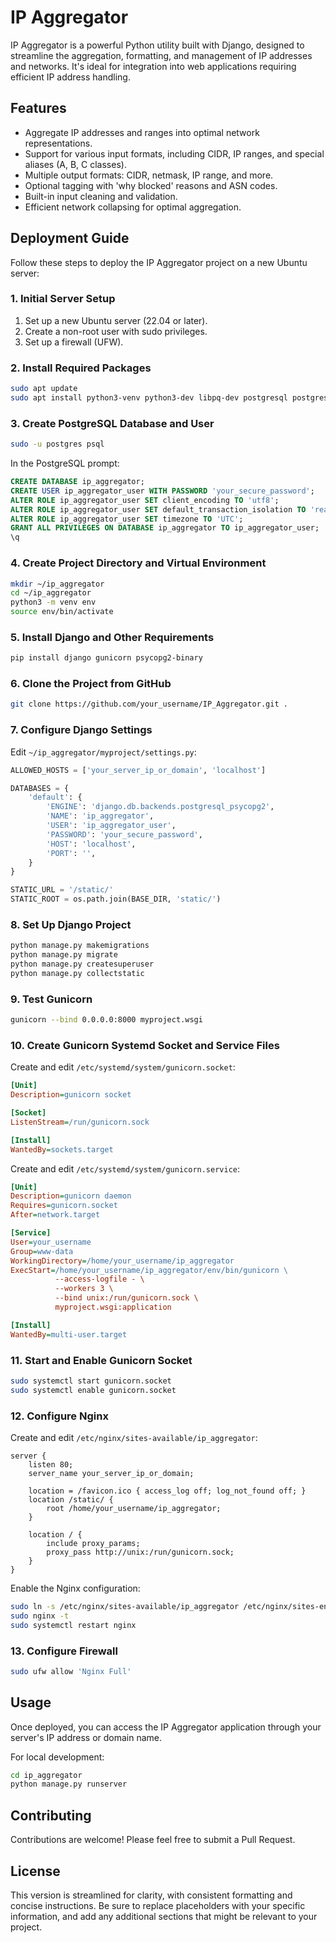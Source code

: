 # IP Aggregator

IP Aggregator is a powerful Python utility built with Django, designed to streamline the aggregation, formatting, and management of IP addresses and networks. It's ideal for integration into web applications requiring efficient IP address handling.

## Features

- Aggregate IP addresses and ranges into optimal network representations.
- Support for various input formats, including CIDR, IP ranges, and special aliases (A, B, C classes).
- Multiple output formats: CIDR, netmask, IP range, and more.
- Optional tagging with 'why blocked' reasons and ASN codes.
- Built-in input cleaning and validation.
- Efficient network collapsing for optimal aggregation.

## Deployment Guide

Follow these steps to deploy the IP Aggregator project on a new Ubuntu server:

### 1. Initial Server Setup

1. Set up a new Ubuntu server (22.04 or later).
2. Create a non-root user with sudo privileges.
3. Set up a firewall (UFW).

### 2. Install Required Packages

```bash
sudo apt update
sudo apt install python3-venv python3-dev libpq-dev postgresql postgresql-contrib nginx curl
```

### 3. Create PostgreSQL Database and User

```bash
sudo -u postgres psql
```

In the PostgreSQL prompt:

```sql
CREATE DATABASE ip_aggregator;
CREATE USER ip_aggregator_user WITH PASSWORD 'your_secure_password';
ALTER ROLE ip_aggregator_user SET client_encoding TO 'utf8';
ALTER ROLE ip_aggregator_user SET default_transaction_isolation TO 'read committed';
ALTER ROLE ip_aggregator_user SET timezone TO 'UTC';
GRANT ALL PRIVILEGES ON DATABASE ip_aggregator TO ip_aggregator_user;
\q
```

### 4. Create Project Directory and Virtual Environment

```bash
mkdir ~/ip_aggregator
cd ~/ip_aggregator
python3 -m venv env
source env/bin/activate
```

### 5. Install Django and Other Requirements

```bash
pip install django gunicorn psycopg2-binary
```

### 6. Clone the Project from GitHub

```bash
git clone https://github.com/your_username/IP_Aggregator.git .
```

### 7. Configure Django Settings

Edit `~/ip_aggregator/myproject/settings.py`:

```python
ALLOWED_HOSTS = ['your_server_ip_or_domain', 'localhost']

DATABASES = {
    'default': {
        'ENGINE': 'django.db.backends.postgresql_psycopg2',
        'NAME': 'ip_aggregator',
        'USER': 'ip_aggregator_user',
        'PASSWORD': 'your_secure_password',
        'HOST': 'localhost',
        'PORT': '',
    }
}

STATIC_URL = '/static/'
STATIC_ROOT = os.path.join(BASE_DIR, 'static/')
```

### 8. Set Up Django Project

```bash
python manage.py makemigrations
python manage.py migrate
python manage.py createsuperuser
python manage.py collectstatic
```

### 9. Test Gunicorn

```bash
gunicorn --bind 0.0.0.0:8000 myproject.wsgi
```

### 10. Create Gunicorn Systemd Socket and Service Files

Create and edit `/etc/systemd/system/gunicorn.socket`:

```ini
[Unit]
Description=gunicorn socket

[Socket]
ListenStream=/run/gunicorn.sock

[Install]
WantedBy=sockets.target
```

Create and edit `/etc/systemd/system/gunicorn.service`:

```ini
[Unit]
Description=gunicorn daemon
Requires=gunicorn.socket
After=network.target

[Service]
User=your_username
Group=www-data
WorkingDirectory=/home/your_username/ip_aggregator
ExecStart=/home/your_username/ip_aggregator/env/bin/gunicorn \
          --access-logfile - \
          --workers 3 \
          --bind unix:/run/gunicorn.sock \
          myproject.wsgi:application

[Install]
WantedBy=multi-user.target
```

### 11. Start and Enable Gunicorn Socket

```bash
sudo systemctl start gunicorn.socket
sudo systemctl enable gunicorn.socket
```

### 12. Configure Nginx

Create and edit `/etc/nginx/sites-available/ip_aggregator`:

```nginx
server {
    listen 80;
    server_name your_server_ip_or_domain;

    location = /favicon.ico { access_log off; log_not_found off; }
    location /static/ {
        root /home/your_username/ip_aggregator;
    }

    location / {
        include proxy_params;
        proxy_pass http://unix:/run/gunicorn.sock;
    }
}
```

Enable the Nginx configuration:

```bash
sudo ln -s /etc/nginx/sites-available/ip_aggregator /etc/nginx/sites-enabled
sudo nginx -t
sudo systemctl restart nginx
```

### 13. Configure Firewall

```bash
sudo ufw allow 'Nginx Full'
```

## Usage

Once deployed, you can access the IP Aggregator application through your server's IP address or domain name.

For local development:

```bash
cd ip_aggregator
python manage.py runserver
```

## Contributing

Contributions are welcome! Please feel free to submit a Pull Request.

## License
This version is streamlined for clarity, with consistent formatting and concise instructions. Be sure to replace placeholders with your specific information, and add any additional sections that might be relevant to your project.
